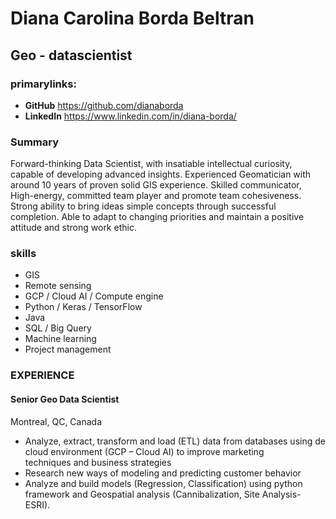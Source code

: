 # Diana Carolina Borda Beltran
## Geo - datascientist 

### primarylinks:
 - **GitHub**
   https://github.com/dianaborda
 - **LinkedIn**
   https://www.linkedin.com/in/diana-borda/

### Summary
Forward-thinking Data Scientist, with insatiable intellectual curiosity, capable of developing advanced insights. Experienced Geomatician with around 10 years of proven solid GIS experience. Skilled communicator, High-energy, committed team player and promote team cohesiveness. Strong ability to bring ideas simple concepts through successful completion. Able to adapt to changing priorities and maintain a positive attitude and strong work ethic.

### skills
  - GIS
  - Remote sensing
  - GCP / Cloud AI / Compute engine
  - Python / Keras / TensorFlow
  - Java
  - SQL / Big Query
  - Machine learning 
  - Project management
  
  ### EXPERIENCE
  
  #### Senior Geo Data Scientist
  Montreal, QC, Canada
  - Analyze, extract, transform and load (ETL) data from databases using de cloud environment (GCP – Cloud AI) to improve marketing    
    techniques and business strategies
  - Research new ways of modeling and predicting customer behavior  
  - Analyze and build models (Regression, Classification) using python framework and Geospatial analysis (Cannibalization, Site 
    Analysis- ESRI). 
  
